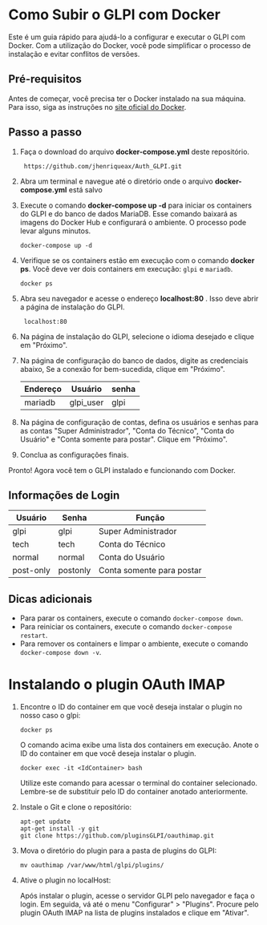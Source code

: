 # Como Subir o GLPI com Docker

Este é um guia rápido para ajudá-lo a configurar e executar o GLPI com Docker. Com a utilização do Docker, você pode simplificar o processo de instalação e evitar conflitos de versões.

## Pré-requisitos

Antes de começar, você precisa ter o Docker instalado na sua máquina. Para isso, siga as instruções no [site oficial do Docker](https://docs.docker.com/get-docker/).


## Passo a passo

1. Faça o download do arquivo **docker-compose.yml** deste repositório.
  
        https://github.com/jhenriqueax/Auth_GLPI.git

2. Abra um terminal e navegue até o diretório onde o arquivo **docker-compose.yml** está salvo

3. Execute o comando **docker-compose up -d** para iniciar os containers do GLPI e do banco de dados MariaDB. Esse comando baixará as imagens do Docker Hub e configurará o ambiente. O processo pode levar alguns minutos.

       docker-compose up -d

4. Verifique se os containers estão em execução com o comando **docker ps**. Você deve ver dois containers em execução: `glpi` e `mariadb`.

       docker ps

5. Abra seu navegador e acesse o endereço **localhost:80** . Isso deve abrir a página de instalação do GLPI.

        localhost:80

6. Na página de instalação do GLPI, selecione o idioma desejado e clique em "Próximo".

7. Na página de configuração do banco de dados, digite as credenciais abaixo, Se a conexão for bem-sucedida, clique em "Próximo".

    |     Endereço     |   Usuário   |   senha   |
    |------------------|-------------|-----------|
    |      mariadb     |  glpi_user  |    glpi   | 

8. Na página de configuração de contas, defina os usuários e senhas para as contas "Super Administrador", "Conta do Técnico", "Conta do Usuário" e "Conta somente para postar". Clique em "Próximo".

9. Conclua as configurações finais.

Pronto! Agora você tem o GLPI instalado e funcionando com Docker.


## Informações de Login

| Usuário | Senha | Função                |
|---------|-------|-----------------------|
| glpi    | glpi  | Super Administrador   |
| tech    | tech  | Conta do Técnico      |
| normal  | normal| Conta do Usuário      |
| post-only|postonly| Conta somente para postar |


## Dicas adicionais

- Para parar os containers, execute o comando ``docker-compose down``.
- Para reiniciar os containers, execute o comando ``docker-compose restart``.
- Para remover os containers e limpar o ambiente, execute o comando ``docker-compose down -v``.


# Instalando o plugin OAuth IMAP

1. Encontre o ID do container em que você deseja instalar o plugin no nosso caso o glpi:

    ```
    docker ps
    ```

    O comando acima exibe uma lista dos containers em execução. Anote o ID do container em que você deseja instalar o plugin.

    ```
    docker exec -it <IdContainer> bash
    ```

    Utilize este comando para acessar o terminal do container selecionado. Lembre-se de substituir <IdContainer> pelo ID do container anotado anteriormente.

2. Instale o Git e clone o repositório:

    ```
    apt-get update
    apt-get install -y git
    git clone https://github.com/pluginsGLPI/oauthimap.git
    ```

3. Mova o diretório do plugin para a pasta de plugins do GLPI:

    ```
    mv oauthimap /var/www/html/glpi/plugins/
    ```

4. Ative o plugin no localHost:

    Após instalar o plugin, acesse o servidor GLPI pelo navegador e faça o login. Em seguida, vá até o menu "Configurar" > "Plugins". Procure pelo plugin OAuth IMAP na lista de plugins instalados e clique em "Ativar".



